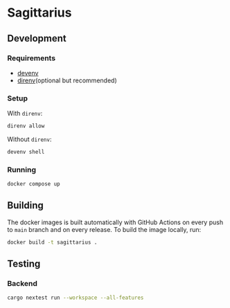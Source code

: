 # Sagittarius

## Development

### Requirements

- [devenv](https://devenv.sh/)
- [direnv](https://direnv.net/)(optional but recommended)

### Setup

With `direnv`:

```bash
direnv allow
```

Without `direnv`:

```bash
devenv shell
```

### Running

```bash
docker compose up
```

## Building

The docker images is built automatically with GitHub Actions on every push to `main` branch and on every release.
To build the image locally, run:

```bash
docker build -t sagittarius .
```

## Testing

### Backend

```bash
cargo nextest run --workspace --all-features
```
